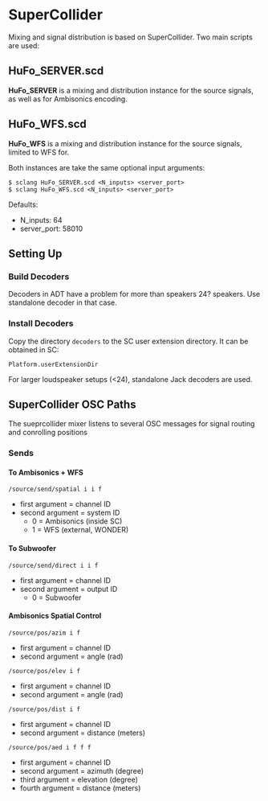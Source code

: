 # SuperCollider

Mixing and signal distribution is based on SuperCollider.
Two main scripts are used:

## HuFo_SERVER.scd

**HuFo_SERVER** is a mixing and distribution instance for the source signals, as well as for Ambisonics encoding.

## HuFo_WFS.scd

**HuFo_WFS** is a  mixing and distribution instance for the source signals, limited to WFS for.

Both instances are take the same optional input arguments:

```console
$ sclang HuFo_SERVER.scd <N_inputs> <server_port>
$ sclang HuFo_WFS.scd <N_inputs> <server_port>
```
Defaults:

- N_inputs: 64
- server_port: 58010
## Setting Up

### Build Decoders

Decoders in ADT have a problem for more than speakers 24? speakers. Use standalone decoder in that case.

### Install Decoders

Copy the directory ``decoders`` to the SC user
extension directory. It can be obtained in SC:

``Platform.userExtensionDir``

For larger loudspeaker setups (<24), standalone Jack decoders are used.



## SuperCollider OSC Paths

The sueprcollider mixer listens to several OSC messages for signal routing and conrolling positions

### Sends

#### To Ambisonics + WFS

``/source/send/spatial i i f ``

- first argument = channel ID
- second argument = system ID
  - 0 = Ambisonics (inside SC)
  - 1 = WFS (external, WONDER)

#### To Subwoofer

``/source/send/direct i i f ``

- first argument = channel ID
- second argument = output ID
  - 0 = Subwoofer

#### Ambisonics Spatial Control

```/source/pos/azim i f```

- first argument = channel ID
- second argument = angle (rad)

```/source/pos/elev i f```

- first argument = channel ID
- second argument = angle (rad)

```/source/pos/dist i f```

- first argument = channel ID
- second argument = distance (meters)

```/source/pos/aed i f f f```

- first argument  = channel ID
- second argument = azimuth (degree)
- third argument  = elevation (degree)
- fourth argument = distance (meters)
